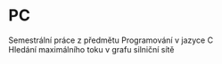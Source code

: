 # PC
Semestrální práce z předmětu Programování v jazyce C  
Hledání maximálního toku v grafu silniční sítě
